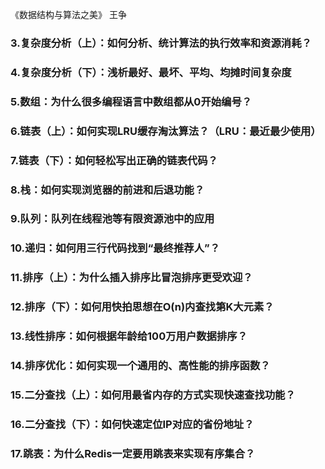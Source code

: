 《数据结构与算法之美》 王争

### 3.复杂度分析（上）：如何分析、统计算法的执行效率和资源消耗？

### 4.复杂度分析（下）：浅析最好、最坏、平均、均摊时间复杂度

### 5.数组：为什么很多编程语言中数组都从0开始编号？

### 6.链表（上）：如何实现LRU缓存淘汰算法？（LRU：最近最少使用）

### 7.链表（下）：如何轻松写出正确的链表代码？

### 8.栈：如何实现浏览器的前进和后退功能？

### 9.队列：队列在线程池等有限资源池中的应用

### 10.递归：如何用三行代码找到“最终推荐人”？

### 11.排序（上）：为什么插入排序比冒泡排序更受欢迎？

### 12.排序（下）：如何用快拍思想在O(n)内查找第K大元素？

### 13.线性排序：如何根据年龄给100万用户数据排序？

### 14.排序优化：如何实现一个通用的、高性能的排序函数？

### 15.二分查找（上）：如何用最省内存的方式实现快速查找功能？

### 16.二分查找（下）：如何快速定位IP对应的省份地址？

### 17.跳表：为什么Redis一定要用跳表来实现有序集合？